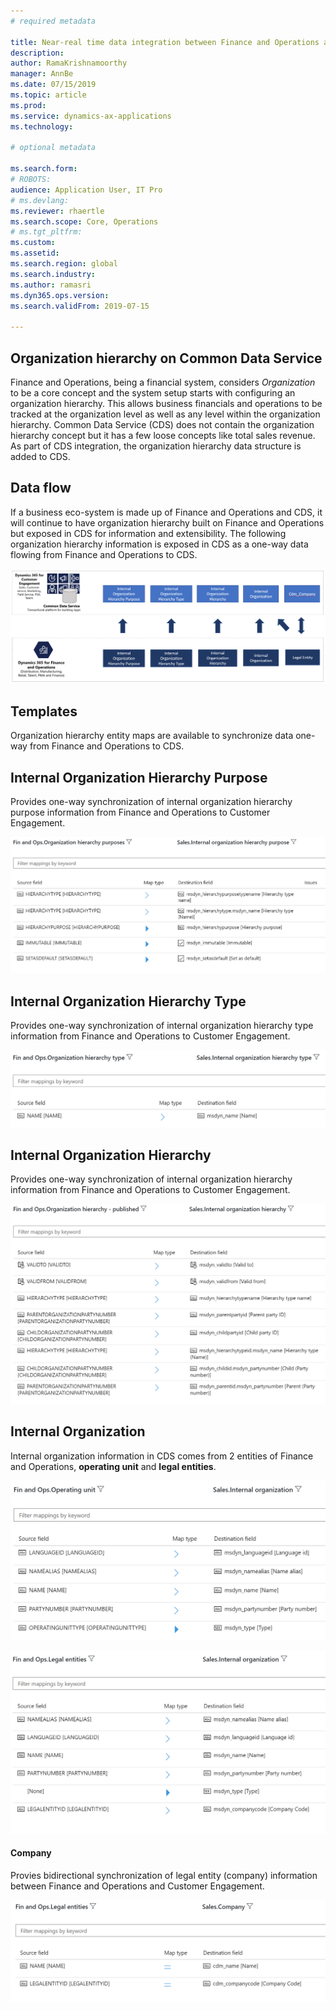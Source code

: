 ```yaml
---
# required metadata

title: Near-real time data integration between Finance and Operations and Common Data Service
description: 
author: RamaKrishnamoorthy 
manager: AnnBe
ms.date: 07/15/2019
ms.topic: article
ms.prod: 
ms.service: dynamics-ax-applications
ms.technology: 

# optional metadata

ms.search.form: 
# ROBOTS: 
audience: Application User, IT Pro
# ms.devlang: 
ms.reviewer: rhaertle
ms.search.scope: Core, Operations
# ms.tgt_pltfrm: 
ms.custom: 
ms.assetid: 
ms.search.region: global
ms.search.industry: 
ms.author: ramasri
ms.dyn365.ops.version: 
ms.search.validFrom: 2019-07-15

---
```


## Organization hierarchy on Common Data Service

Finance and Operations, being a financial system, considers *Organization* to be a core concept and the system setup starts with configuring an organization hierarchy. This allows business financials and operations to be tracked at the organization level as well as any level within the organization hierarchy. Common Data Service (CDS) does not contain the organization hierarchy concept but it has a few loose concepts like total sales revenue. As part of CDS integration, the organization hierarchy data structure is added to CDS.

## Data flow

If a business eco-system is made up of Finance and Operations and CDS, it will continue to have organization hierarchy built on Finance and Operations but exposed in CDS for information and extensibility. The following organization hierarchy information is exposed in CDS as a one-way data flowing from Finance and Operations to CDS.

![architecture image](media/dual-write-data-flow.png)

## Templates

Organization hierarchy entity maps are available to synchronize data one-way from Finance and Operations to CDS.

## Internal Organization Hierarchy Purpose

Provides one-way synchronization of internal organization hierarchy purpose information from Finance and Operations to Customer Engagement.

![architecture image](media/dual-write-purpose.png)

## Internal Organization Hierarchy Type

Provides one-way synchronization of internal organization hierarchy type information from Finance and Operations to Customer Engagement.

![architecture image](media/dual-write-type.png)

## Internal Organization Hierarchy

Provides one-way synchronization of internal organization hierarchy information from Finance and Operations to Customer Engagement.

![architecture image](media/dual-write-organization.png)

## Internal Organization

Internal organization information in CDS comes from 2 entities of Finance and Operations, **operating unit** and **legal entities**.

![architecture image](media/dual-write-operating-unit.png)

![architecture image](media/dual-write-legal-entities.png)

#### Company

Provies bidirectional synchronization of legal entity (company) information between Finance and Operations and Customer Engagement.

![architecture image](media/dual-write-company.png)


